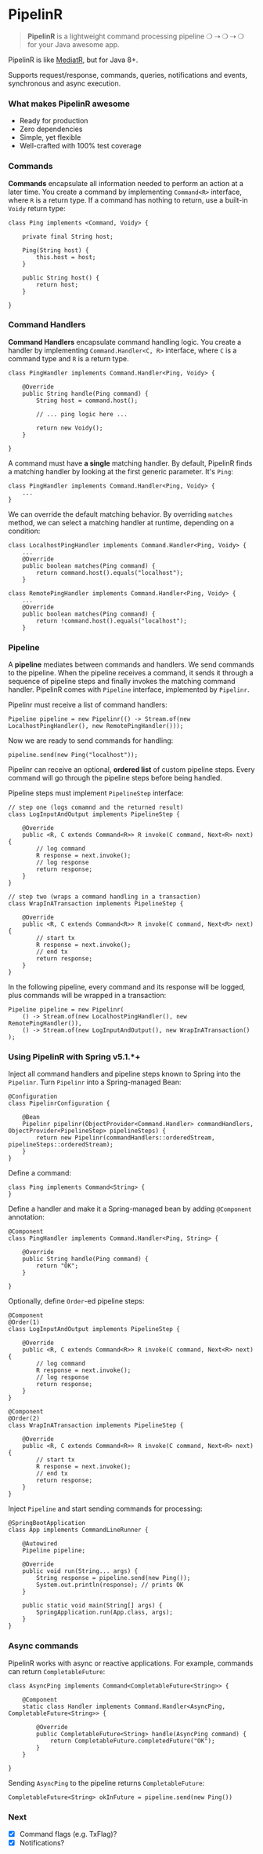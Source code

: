 # PipelinR

> **PipelinR** is a lightweight command processing pipeline ❍ ⇢ ❍ ⇢ ❍ for your Java awesome app. 

PipelinR is like [MediatR](https://github.com/jbogard/MediatR), but for Java 8+. 

Supports request/response, commands, queries, notifications and events, synchronous and async execution.


### What makes PipelinR awesome
- Ready for production
- Zero dependencies
- Simple, yet flexible
- Well-crafted with 100% test coverage

### Commands

**Commands** encapsulate all information needed to perform an action at a later time. You create a command by implementing `Command<R>` interface, where `R` is a return type. If a command has nothing to return, use a built-in `Voidy` return type: 
     
```
class Ping implements <Command, Voidy> {

    private final String host;
    
    Ping(String host) {
        this.host = host;
    }
    
    public String host() {
        return host;
    }
    
}
```   
   
### Command Handlers    
   
**Command Handlers** encapsulate command handling logic. You create a handler by implementing `Command.Handler<C, R>` interface, where `C` is a command type and `R` is a return type.

```
class PingHandler implements Command.Handler<Ping, Voidy> {

    @Override
    public String handle(Ping command) {
        String host = command.host();
        
        // ... ping logic here ...
        
        return new Voidy();
    }
    
}
```   

A command must have **a single** matching handler. By default, PipelinR finds a matching handler by looking at the first generic parameter. It's `Ping`:

```
class PingHandler implements Command.Handler<Ping, Voidy> {
    ...
}
```

We can override the default matching behavior. By overriding `matches` method, we can select a matching handler at runtime, depending on a condition:
```
class LocalhostPingHandler implements Command.Handler<Ping, Voidy> {
    ...
    @Override
    public boolean matches(Ping command) {
        return command.host().equals("localhost");
    }
```

```
class RemotePingHandler implements Command.Handler<Ping, Voidy> {
    ...
    @Override
    public boolean matches(Ping command) {
        return !command.host().equals("localhost");
    }
```

### Pipeline
A **pipeline** mediates between commands and handlers. We send commands to the pipeline. When the pipeline receives a command, it sends it through a sequence of pipeline steps and finally invokes the matching command handler. PipelinR comes with `Pipeline` interface, implemented by `Pipelinr`.

Pipelinr must receive a list of command handlers:
  
  
```
Pipeline pipeline = new Pipelinr(() -> Stream.of(new LocalhostPingHandler(), new RemotePingHandler()));
```

Now we are ready to send commands for handling:
 
```
pipeline.send(new Ping("localhost"));
```  

Pipelinr can receive an optional, **ordered list** of custom pipeline steps. Every command will go through the pipeline steps before being handled.

Pipeline steps must implement `PipelineStep` interface:
```
// step one (logs comamnd and the returned result)
class LogInputAndOutput implements PipelineStep {

    @Override
    public <R, C extends Command<R>> R invoke(C command, Next<R> next) {
        // log command
        R response = next.invoke();
        // log response
        return response;
    }
}

// step two (wraps a command handling in a transaction)
class WrapInATransaction implements PipelineStep {

    @Override
    public <R, C extends Command<R>> R invoke(C command, Next<R> next) {
        // start tx
        R response = next.invoke();
        // end tx
        return response;
    }
}
```

In the following pipeline, every command and its response will be logged, plus commands will be wrapped in a transaction:

```
Pipeline pipeline = new Pipelinr(
    () -> Stream.of(new LocalhostPingHandler(), new RemotePingHandler()),
    () -> Stream.of(new LogInputAndOutput(), new WrapInATransaction()
);
```

### Using PipelinR with Spring v5.1.*+ 

Inject all command handlers and pipeline steps known to Spring into the `Pipelinr`. Turn `Pipelinr` into a Spring-managed Bean:
```
@Configuration
class PipelinrConfiguration {

    @Bean
    Pipelinr pipelinr(ObjectProvider<Command.Handler> commandHandlers, ObjectProvider<PipelineStep> pipelineSteps) {
        return new Pipelinr(commandHandlers::orderedStream, pipelineSteps::orderedStream);
    }
}
```

Define a command:
```
class Ping implements Command<String> {
}
```

Define a handler and make it a Spring-managed bean by adding `@Component` annotation:
```
@Component
class PingHandler implements Command.Handler<Ping, String> {

    @Override
    public String handle(Ping command) {
        return "OK";
    }

}
```

Optionally, define `Order`-ed pipeline steps: 
```
@Component
@Order(1)
class LogInputAndOutput implements PipelineStep {

    @Override
    public <R, C extends Command<R>> R invoke(C command, Next<R> next) {
        // log command
        R response = next.invoke();
        // log response
        return response;
    }
}
```

```
@Component
@Order(2)
class WrapInATransaction implements PipelineStep {

    @Override
    public <R, C extends Command<R>> R invoke(C command, Next<R> next) {
        // start tx
        R response = next.invoke();
        // end tx
        return response;
    }
}
```

Inject `Pipeline` and start sending commands for processing:
```
@SpringBootApplication
class App implements CommandLineRunner {

    @Autowired
    Pipeline pipeline;

    @Override
    public void run(String... args) {
        String response = pipeline.send(new Ping());
        System.out.println(response); // prints OK        
    }

    public static void main(String[] args) {
        SpringApplication.run(App.class, args);
    }
}

```

### Async commands
PipelinR works with async or reactive applications. For example, commands can return `CompletableFuture`:

```
class AsyncPing implements Command<CompletableFuture<String>> {
    
    @Component
    static class Handler implements Command.Handler<AsyncPing, CompletableFuture<String>> {

        @Override
        public CompletableFuture<String> handle(AsyncPing command) {
            return CompletableFuture.completedFuture("OK");
        }
    }
    
}
```

Sending `AsyncPing` to the pipeline returns `CompletableFuture`:

```
CompletableFuture<String> okInFuture = pipeline.send(new Ping())
```

### Next
- [x] Command flags (e.g. TxFlag)?
- [x] Notifications?